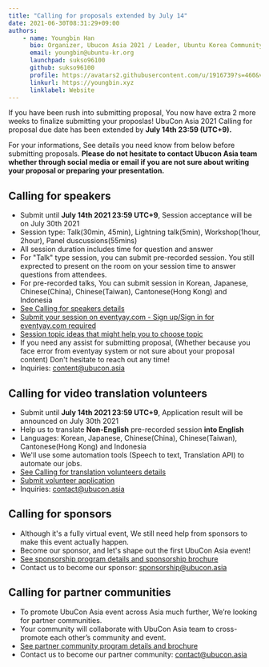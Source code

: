 ```yaml
---
title: "Calling for proposals extended by July 14"
date: 2021-06-30T08:31:29+09:00
authors:
    - name: Youngbin Han
      bio: Organizer, Ubucon Asia 2021 / Leader, Ubuntu Korea Community 
      email: youngbin@ubuntu-kr.org
      launchpad: sukso96100
      github: sukso96100
      profile: https://avatars2.githubusercontent.com/u/1916739?s=460&v=4
      linkurl: https://youngbin.xyz
      linklabel: Website
---
```


If you have been rush into submitting proposal, You now have extra 2 more weeks to finalize submitting your proposlas!
UbuCon Asia 2021 Calling for proposal due date has been extended by **July 14th 23:59 (UTC+9).**

For your informations, See details you need know from below before submitting proposals.
**Please do not hesitate to contact Ubucon Asia team whether through social media or email if you are not sure about writing your proposal or preparing your presentation.**

## Calling for speakers

- Submit until **July 14th 2021 23:59 UTC+9**, Session acceptance will be on July 30th 2021
- Session type: Talk(30min, 45min), Lightning talk(5min), Workshop(1hour, 2hour), Panel duscussions(55mins)
- All session duration includes time for question and answer
- For "Talk" type session, you can submit pre-recorded session. You still exprected to present on the room on your session time to answer questions from attendees.
- For pre-recorded talks, You can submit session in Korean, Japanese, Chinese(China), Chinese(Taiwan), Cantonese(Hong Kong) and Indonesia
- [See Calling for speakers details](../2021-05-05-call-for-speakers)
- [Submit your session on eventyay.com - Sign up/Sign in for eventyay.com required](/cfs)
- [Session topic ideas that might help you to choose topic](https://wiki.ubuntu.com/UbuconAsia/2021/SessionIdeas)
- If you need any assist for submitting proposal, (Whether because you face error from eventyay system or not sure about your proposal content) Don't hesitate to reach out any time!
- Inquiries: content@ubucon.asia

## Calling for video translation volunteers

- Submit until **July 14th 2021 23:59 UTC+9**, Application result will be announced on July 30th 2021
- Help us to translate **Non-English** pre-recorded session **into English**
- Languages: Korean, Japanese, Chinese(China), Chinese(Taiwan), Cantonese(Hong Kong) and Indonesia
- We'll use some automation tools (Speech to text, Translation API) to automate our jobs.
- [See Calling for translation volunteers details](../2021-05-05-calling-for-translation-volunteers)
- [Submit volunteer application](https://forms.gle/3qJwwiKdKsUTKFLB8)
- Inquiries: contact@ubucon.asia

## Calling for sponsors

- Although it's a fully virtual event, We still need help from sponsors to make this event actually happen.
- Become our sponsor, and let's shape out the first UbuCon Asia event!
- [See sponsorship program details and sponsorship brochure](../../sponsors/become-a-sponsor/)
- Contact us to become our sponsor: sponsorship@ubucon.asia

## Calling for partner communities

- To promote UbuCon Asia event across Asia much further, We’re looking for partner communities.
- Your community will collaborate with UbuCon Asia team to cross-promote each other’s community and event.
- [See partner community program details and brochure](../../sponsors/join-as-partner-community)
- Contact us to become our partner community: contact@ubucon.asia